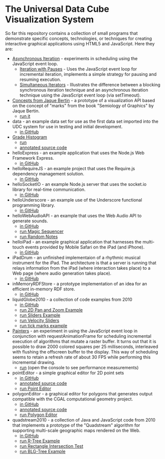 # The Universal Data Cube Visualization System

So far this repository contains a collection of small programs that 
demonstrate specific concepts, technologies, or techniques for creating
interactive graphical applications using HTML5 and JavaScript. Here they are:

 * [Asynchronous Iteration](https://github.com/curran/udcvis/tree/gh-pages/0.1/asyncIteration) - experiments in scheduling using the JavaScript event loop.
   * [Iteration with Pauses](https://github.com/curran/udcvis/blob/gh-pages/0.1/asyncIteration/iterationWithPauses.js) - 
     Uses the JavaScript event loop for incremental iteration, implements a
     simple strategy for pausing and resuming execution.
   * [Simultaneous Iterators](https://github.com/curran/udcvis/blob/gh-pages/0.1/asyncIteration/simultaneousIterators.js) - 
     Illustrates the difference between a blocking synchronous iteration
     technique and an asynchronous iteration technique using the JavaScript
     event loop (via setTimeout).
 * [Concepts from Jaque Bertin](https://github.com/curran/udcvis/tree/gh-pages/0.1/bertin/markExperiments) -
   a prototype of a visualization API based on the concept of
   "marks" from the book "Semiology of Graphics" by Jaque Bertin.
   * [run it](http://curran.github.com/udcvis/0.1/bertin/markExperiments/index.html)
 * data - an example data set for use as the first data set imported into the
 UDC system for use in testing and initial development.
   * [in GitHub](https://github.com/curran/udcvis/tree/gh-pages/0.1/data)
 * [Grade Histogram](https://github.com/curran/udcvis/tree/gh-pages/0.1/gradeHistogram)
   * [run](http://curran.github.com/udcvis/0.1/gradeHistogram/index.html)
   * [annotated source code](http://curran.github.com/udcvis/0.1/gradeHistogram/docs/script.html)
 * helloExpress - an example application that uses the Node.js Web Framework 
 Express.
   * [in GitHub](https://github.com/curran/udcvis/tree/gh-pages/0.1/helloExpress)
 * helloRequireJS - an example project that uses the Require.js dependency
 management solution.
   * [in GitHub](https://github.com/curran/udcvis/tree/gh-pages/0.1/helloRequireJS)
 * helloSocketIO - an example Node.js server that uses the socket.io library
 for real-time communication.
   * [in GitHub](https://github.com/curran/udcvis/tree/gh-pages/0.1/helloSocketIO)
 * helloUnderscore - an example use of the Underscore functional programming
 library.
   * [in GitHub](https://github.com/curran/udcvis/tree/gh-pages/0.1/helloUnderscore)
 * helloWebAudioAPI - an example that uses the Web Audio API to generate
 sounds.
   * [in GitHub](https://github.com/curran/udcvis/tree/gh-pages/0.1/helloWebAudioAPI)
   * [run Magic Sequencer](http://curran.github.com/udcvis/0.1/helloWebAudioAPI/magicSequencer.html)
   * [run Random Notes](http://curran.github.com/udcvis/0.1/helloWebAudioAPI/randomNotes.html)
 * helloiPad - an example graphical application that harnesses the 
 multi-touch events provided by Mobile Safari on the iPad (and iPhone).
   * [in GitHub](https://github.com/curran/udcvis/tree/gh-pages/0.1/helloiPad)
 * iPadDrum - an unfinished implementaion of a rhythmic musical instrument
 for the iPad. The architecture is that a server is running that relays
 information from the iPad (where interaction takes place) to a Web page
 (where audio generation takes place).
   * [in GitHub](https://github.com/curran/udcvis/tree/gh-pages/0.1/iPadDrum)
 * inMemoryRDFStore - a prototype implementation of an idea for an efficient
 in-memory RDF store.
   * [in GitHub](https://github.com/curran/udcvis/tree/gh-pages/0.1/inMemoryRDFStore)
 * liquidGlobe2010 - a collection of code examples from 2010
   * [in GitHub](https://github.com/curran/udcvis/tree/gh-pages/0.1/liquidGlobe2010)
   * [run 2D Pan and Zoom Example](http://curran.github.com/udcvis/0.1/liquidGlobe2010/liquid-globe-01/2010_11_20_2d_pan_zoom.html)
   * [run Sliders Example](http://curran.github.com/udcvis/0.1/liquidGlobe2010/liquid-globe-02/2010_11_23_Sliders.html)
   * [run Velocity Sliders](http://curran.github.com/udcvis/0.1/liquidGlobe2010/liquid-globe-02/2010_11_27_Sliders_parameterized.html)
   * [run tick marks example](http://curran.github.com/udcvis/0.1/liquidGlobe2010/liquid-globe-02/2010_11_27_tickMarks.html)
 * [Painters](https://github.com/curran/udcvis/tree/gh-pages/0.1/painters) - 
   an experiment in using the JavaScript event loop in conjunction with
   requestAnimationFrame for scheduling incremental execution of algorithms
   that mutate a raster buffer. It turns out that it is possible to draw
   2000 colored squares per 25 milliseconds, interleaved with flushing the 
   offscreen buffer to the display. This way of scheduling seems to retain
   a refresh rate of about 30 FPS while performing this incremental drawing.
   * [run](http://curran.github.com/udcvis/0.1/painters/index.html) (open the
     console to see performance measurements)
 * pointEditor - a simple graphical editor for 2D point sets
   * [in GitHub](https://github.com/curran/udcvis/tree/gh-pages/0.1/pointEditor)
   * [annotated source code](http://curran.github.com/udcvis/0.1/pointEditor/docs/all-modules.html)
   * [run Point Editor](http://curran.github.com/udcvis/0.1/pointEditor/)
 * polygonEditor - a graphical editor for polygons that generates output
 compatible with the CGAL computational geometry project.
   * [in GitHub](https://github.com/curran/udcvis/tree/gh-pages/0.1/polygonEditor)
   * [annotated source code](http://curran.github.com/udcvis/0.1/polygonEditor/docs/all-modules.html)
   * [run Polygon Editor](http://curran.github.com/udcvis/0.1/polygonEditor/)
 * quadstream2010 - a collection of Java and JavaScript code from 2010 that
 implements a prototype of the "Quadstream" algorithm for supporting 
 multi-scale geographic maps rendered on the Web.
   * [in GitHub](https://github.com/curran/udcvis/tree/gh-pages/0.1/quadstream2010)
   * [run R-Tree Example](http://curran.github.com/udcvis/0.1/quadstream2010/Quadstream00/src/main/webapp/tests/rtree/rtreeTest.html)
   * [run Rectangle Intersection Test](http://curran.github.com/udcvis/0.1/quadstream2010/Quadstream00/src/main/webapp/tests/rtree/rectangleTests.html)
   * [run BLG-Tree Example](http://curran.github.com/udcvis/0.1/quadstream2010/Quadstream00/src/main/webapp/tests/blgtree/BLGTreeTest.html)
